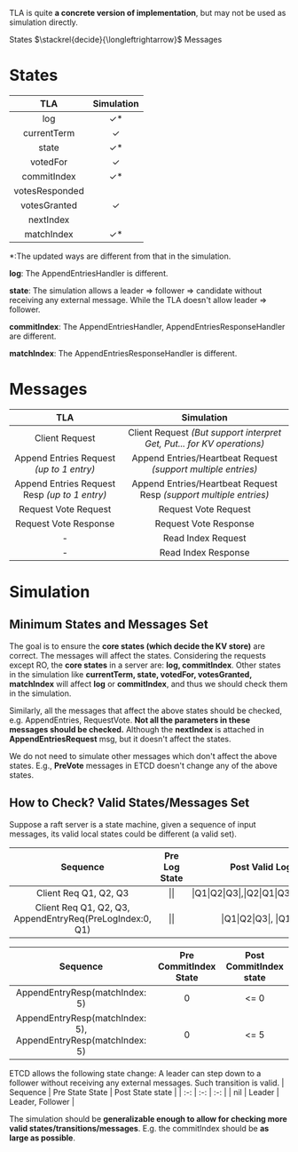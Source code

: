 TLA is quite **a concrete version of implementation**, but may not be used as simulation directly.

States $\stackrel{decide}{\longleftrightarrow}$ Messages

# States
|   TLA  | Simulation  |
|  :-:  | :-: |
| log  | $\checkmark$* |
| currentTerm  |  $\checkmark$ |
| state | $\checkmark$* |
| votedFor | $\checkmark$ |
| commitIndex | $\checkmark$* |
| votesResponded |  | 
| votesGranted | $\checkmark$ | 
| nextIndex | |
| matchIndex| $\checkmark$* |
*:The updated ways are different from that in the simulation.


**log**: The AppendEntriesHandler is different.

**state**: The simulation allows a leader => follower => candidate without receiving any external message. While the TLA doesn't allow leader => follower.

**commitIndex**: The AppendEntriesHandler, AppendEntriesResponseHandler are different.

**matchIndex**: The AppendEntriesResponseHandler is different.




# Messages
|   TLA  | Simulation  |
|  :-:  | :-:  |
| Client Request  | Client Request *(But support interpret Get, Put... for KV operations)* |
| Append Entries Request *(up to 1 entry)*  | Append Entries/Heartbeat Request *(support multiple entries)* |
| Append Entries Request Resp *(up to 1 entry)*  | Append Entries/Heartbeat Request Resp *(support multiple entries)* |
| Request Vote Request  | Request Vote Request |
| Request Vote Response  | Request Vote Response |
| -  | Read Index Request |
| -  | Read Index Response |

# Simulation
## Minimum States and Messages Set
The goal is to ensure the **core states (which decide the KV store)** are correct. The messages will affect the states.
Considering the requests except RO, the **core states** in a server are: **log, commitIndex**. Other states in the simulation like **currentTerm, state, votedFor, votesGranted, matchIndex** will affect **log** or **commitIndex**, and thus we should check them in the simulation.

Similarly, all the messages that affect the above states should be checked, e.g. AppendEntries, RequestVote. **Not all the parameters in these messages should be checked.** Although the **nextIndex** is attached in **AppendEntriesRequest** msg, but it doesn't affect the states.

We do not need to simulate other messages which don't affect the above states. E.g., **PreVote** messages in ETCD doesn't change any of the above states.

## How to Check? Valid States/Messages Set
Suppose a raft server is a state machine, given a sequence of input messages, its valid local states could be different (a valid set).

|   Sequence  | Pre Log State | Post Valid Log state  |
|  :-:  | :-:  | :-: |
| Client Req Q1, Q2, Q3 | \|\| | \|Q1\|Q2\|Q3\|,\|Q2\|Q1\|Q3\|,\|Q1\|Q3\|Q2\|,... |
| Client Req Q1, Q2, Q3, AppendEntryReq(PreLogIndex:0, Q1) | \|\| | \|Q1\|Q2\|Q3\|, \|Q1\|Q3\|Q2\| |

|   Sequence  | Pre CommitIndex State | Post CommitIndex state  |
|  :-:  | :-:  | :-: |
| AppendEntryResp(matchIndex: 5)  | 0 | <= 0 |
| AppendEntryResp(matchIndex: 5), AppendEntryResp(matchIndex: 5) | 0 | <= 5 |

ETCD allows the following state change: A leader can step down to a follower without receiving any external messages. Such transition is valid.
|   Sequence  | Pre State State | Post State state  |
|  :-:  | :-:  | :-: |
| nil  | Leader | Leader, Follower |

The simulation should be **generalizable enough to allow for checking more valid states/transitions/messages**. E.g. the commitIndex should be **as large as possible**.
